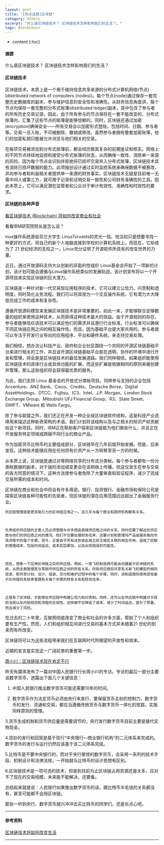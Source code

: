 ```yaml
---
layout: post
title: "[热点话题]区块链"
category: Others
excerpt: "什么是区块链技术？ 区块链技术怎样影响我们的生活？。"
tags: BlockChain
---
```


* content
{:toc}


#### 摘要

什么是区块链技术？ 区块链技术怎样影响我们的生活？ 




#### 区块链技术

区块链技术，本质上是一个用于维持信息共享来源的分布式计算机网络(节点)(distributed network of computers (nodes))。每个节点(node)通过保存一套完整历史数据库的副本，参与维护信息的安全性和准确性。从财务信息角度讲，每个节点均保存一套完整的分布式账簿(distributed ledger)副本，其中包含了参与者的所有历史交易记录。因此，由于所有参与的节点保存在一套不能改变的、分布式账簿内，汇集了这些节点的账簿是能够信赖的。同时，区块链还通过加密(encryption)确保安全——所有交易会以加密形式登陆，包括时间、日期、参与者等。交易一旦入账，不可被删除、撤销或修改。虽然参与者拥有整套加密账簿，他们的加密私钥只能被允许浏览与他们相关的交易。


在每项交易被添加到分布式账簿前，都会经历极其复杂的前期鉴证和核实。网络上的不同节点持续地监控和接受分布式账簿的状态，从而确保一致性、消除单一来源的风险。因为每个节点会识别并拒绝将已损坏交易并入分布式账簿，区块链技术具有消除已损坏数据的能力。此项独创设计通过实时监控系统来确保数据不被篡改，并向参与者和利益相关者提供单一来源的财务事实。区块链技术无疑是目前唯一无需中间人或第三方，就可用于记录和证明交易一致性和公司财务准确性的工具。因此本质上，它可以满足潜在监管者和公众对于审计有效性、准确性和时效性的要求。

#### 区块链的各种声音


[看区块链技术 (Blockchain) 将如何改变商业和社会](https://www.ibm.com/developerworks/community/blogs/3302cc3b-074e-44da-90b1-5055f1dc0d9c/entry/%E7%9C%8B%E5%8C%BA%E5%9D%97%E9%93%BE%E6%8A%80%E6%9C%AF_Blockchain_%E5%B0%86%E5%A6%82%E4%BD%95%E6%94%B9%E5%8F%98%E5%95%86%E4%B8%9A%E5%92%8C%E7%A4%BE%E4%BC%9A?lang=zh)

看看IBM研究院院长是怎么说？

inux操作系统源自芬兰大学生 LinusTorvalds的灵光一现。他当初只是想要寻找一种更好的方式，将自己的新个人电脑连接到学校的计算机系统上。而现在，它却成为了 21 世纪经济的支柱之一。Linux充分证明了开源软件所具有的改变世界的力量。
 
近日，通过开放源码支持大众创新的非盈利性组织 Linux基金会开始了一项新的计划，该计划可能会遵循与Linux操作系统类似的发展轨迹。该计划宣布将以一个开源项目来实现区块链的巨大潜力。
 
区块链是一种针对新一代交易型应用程序的技术，它可以建立公信力、问责制和透明度，同时简化业务流程。我们可以将其视为一个交互操作系统。它有潜力大大降低完成工作的成本和复杂性。
 

遵循开放源码模型来发展区块链技术是非常重要的，如此一来，才能够联合足够数量的组织来使用这种技术，从而获得这种技术最大的效益。由于开源规则的存在，参与者能够信任该技术可以满足他们的需求并且遵行行业标准，行业标准可以确保不同区块链应用之间的相互操作性。而且，因为基础平台是大家共用的，参与者就可以专注于开发行业导向的应用程序、平台和硬件系统，来支持交易处理。
 

我们相信，想办法让科技产业、政府和企业社区围绕一个共同的开源区块链基础平台来进行相关的工作，并且该开源区块链基础平台是在透明、协作的环境中进行开发和管理，将会是是区块链技术的最佳发展道路。我们同样相信，如果组织能使用区块链技术的具体行业或具体功能的扩展，而这些扩展是依据相同的原则来被创建并管理，那么这些组织将会获得最优质的服务。

 
为此，我们支持 Linux 基金会的开放式分类帐项目。同样参与支持的企业包括Accenture、ANZ Bank、Cisco、Credits、Deutsche Borse、Digital AssetHoldings、DTCC、Fujitsu、IC3、Intel、J.P. Morgan、London Stock Exchange Group、Mitsubishi UFJ Financial Group、R3、State Street、SWIFT、VMware 和 Wells Fargo。
 

除了参与联盟之外，我们还正在开发一种企业级区块链软件结构，这是科技产业选择用来描述这种新奇架构的术语。我们计划将该结构以及与之相关的知识产权贡献给这个新项目。同时，IBM正在帮助客户探索区块链能为他们做些什么，并且正在开发服务特定领域或跨越不同行业的商业产品。
 

作为加密货币比特币的主要组成部分，区块链早在几年前就开始发展。但是，后来发现，这种技术能够应用在任何将有价资产从一方转移至另一方的时候。
 

 
从本质上说，区块链是通过对等网络共享的分布式分类帐。每个参与者都有一份分类帐数据的副本，对于链的添加或变更会在该网络上传播，但这仅发生在参与交易的各方同意的情况下。这种方法使参与者免除了大量审查和验证程序，减少了完成交易所需的成本和时间。
 

区块链在商业和社会中将会有许多用途。银行、投资银行、金融市场和保险公司是探索区块链各种可能性的先驱者，但区块链的潜在应用范围远远超出了金融服务行业。
 

    供应链管理就是更具吸引力的区块链应用之一。这几乎与每个商业和政府机构都有关系。

     

    负责组织供应链的主管人员必须管理与许多商品直接供应商之间的关系，同时还要了解这些供应商与他们的供应商之间的情况。他们不仅要处理财务往来，还要计划和管理将产品或服务推向市场流程中的每个步骤。现今，正是由于所有这些彼此独立却又相互关联的相互作用，造成了巨额的管理成本，包括时间延迟、成本层层累加，以及出现错误的可能性。

     

    现在，想象一下应用区块链之后的供应链。例如，一家飞机制造商可能会创建基于区块链的系统，从而全面管理其与零部件供应商之间的所有关系。所有供应商将共享有关新飞机模型的相同信息，即共享计划、设计、组装、交付和维护过程中的每个步骤。同时，该制造商将使用其他基于区块链的系统来管理有关每个步骤的财务关系和财务往来。

     

    正是有了区块链，才能够在供应链中构建公信力和问责制。同样，还可以在供应链中构建对于政府法规以及内部规则和流程的合规性。这样做不仅降低了成本，减少了时间延迟，提升了质量，而且减少了风险。

 

在过去的二十年里，互联网彻底改变了商业和社会的许多方面，帮助了个人和组织更有生产性。然而，人们和组织相互间进行交易的基本方式并未随着21 世纪的到来而有所改变。

 

区块链将可以为这些流程带来我们在互联网时代所期望的开放性和效率。

 

近期的宣言是实现这一广阔前景的重要第一步。




[周小川：区块链技术现在肯定不行](http://tech.hexun.com/2016-02-14/182245395.html)

昨天有媒体发布了一篇对中国人民银行行长周小川的专访。专访的最后一部分主要谈数字货币，透露出下面几个关键信息：

1. 中国人民银行推出数字货币可能还需要10年的时间。

2. 数字货币作为法定货币必须由央行来发行，要保留货币主权的控制力，数字货币的发行、流通和交易，都应当遵循传统货币与数字货币一体化的思路，实施同样原则的管理。

3.货币生成机制和货币供应量是需要调节的，央行发行数字货币目前主要是替代实物现金。

4.现钞的发行和回笼是基于现行“中央银行—商业银行机构”的二元体系来完成的。数字货币的发行与运行仍然应该基于该二元体系完成。

5.比特币是不要中央银行的，而对于央行掌控的数字货币，会采用一系列的技术手段、机制设计和法律法规，一开始就与比特币的设计思想有区别。

6.区块链技术是一项可选的技术，但是到目前为止区块链占用资源还是太多，应对不了现在的交易规模，未来能不能解决，还要看。

总结起来就是说：人民银行如果推出数字货币的话，跟比特币半毛钱的关系都没有，甚至可能都不会用区块链。

那些一听到央行、数字货币就兴冲冲去买比特币的同学们，还是长点心吧。


---


#### 参考资料

[区块链技术将如何改变生活](http://gansu.gscn.com.cn/system/2016/02/16/011262066.shtml)




---

